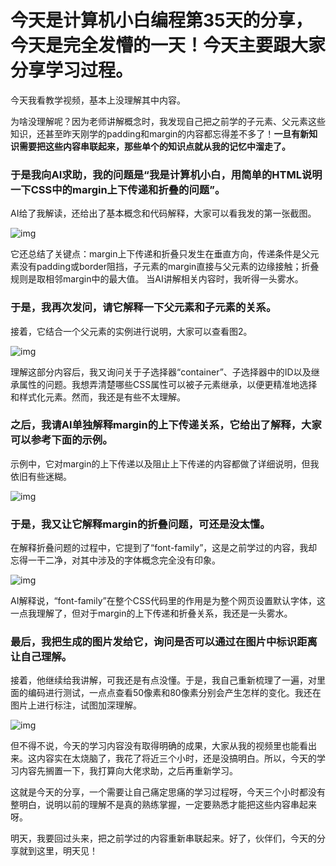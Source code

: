 # 今天是计算机小白编程第35天的分享，今天是完全发懵的一天！今天主要跟大家分享学习过程。

今天我看教学视频，基本上没理解其中内容。

为啥没理解呢？因为老师讲解概念时，我发现自己把之前学的子元素、父元素这些知识，还甚至昨天刚学的padding和margin的内容都忘得差不多了！**一旦有新知识需要把这些内容串联起来，那些单个的知识点就从我的记忆中溜走了。**

### 于是我向AI求助，我的问题是“我是计算机小白，用简单的HTML说明一下CSS中的margin上下传递和折叠的问题”。

AI给了我解读，还给出了基本概念和代码解释，大家可以看我发的第一张截图。

![img](https://ali-bj2-oss-get-notes-prod.oss-accelerate.aliyuncs.com/get_notes_img%2F202502142245%2Fgetnotes_img_19ebd5c0c0041568.png?Expires=1748184323&OSSAccessKeyId=LTAI5t6kUibt8AreBbAbqYr3&Signature=2me3vvoVOH9XHgyq0ShJh63zN14%3D)

它还总结了关键点：margin上下传递和折叠只发生在垂直方向，传递条件是父元素没有padding或border阻挡，子元素的margin直接与父元素的边缘接触；折叠规则是取相邻margin中的最大值。 当AI讲解相关内容时，我听得一头雾水。

### 于是，我再次发问，请它解释一下父元素和子元素的关系。

接着，它结合一个父元素的实例进行说明，大家可以查看图2。

![img](https://ali-bj2-oss-get-notes-prod.oss-accelerate.aliyuncs.com/get_notes_img%2F202502142245%2Fgetnotes_img_19ebd5c94000cc54.png?Expires=1748184357&OSSAccessKeyId=LTAI5t6kUibt8AreBbAbqYr3&Signature=gYFXvNJX8bn48PyHVmjZ%2FaODVJk%3D)

理解这部分内容后，我又询问关于子选择器“container”、子选择器中的ID以及继承属性的问题。我想弄清楚哪些CSS属性可以被子元素继承，以便更精准地选择和样式化元素。然而，我还是有些不太理解。

### 之后，我请AI单独解释margin的上下传递关系，它给出了解释，大家可以参考下面的示例。

示例中，它对margin的上下传递以及阻止上下传递的内容都做了详细说明，但我依旧有些迷糊。

![img](https://ali-bj2-oss-get-notes-prod.oss-accelerate.aliyuncs.com/get_notes_img%2F202502142246%2Fgetnotes_img_19ebd5cfc0001568.png?Expires=1748184383&OSSAccessKeyId=LTAI5t6kUibt8AreBbAbqYr3&Signature=xrdcrS8z020X5yWxCAa0bxqqez0%3D)

### 于是，我又让它解释margin的折叠问题，可还是没太懂。

在解释折叠问题的过程中，它提到了“font-family”，这是之前学过的内容，我却忘得一干二净，对其中涉及的字体概念完全没有印象。

![img](https://ali-bj2-oss-get-notes-prod.oss-accelerate.aliyuncs.com/get_notes_img%2F202502142246%2Fgetnotes_img_19ebd5d4400c1568.png?Expires=1748184401&OSSAccessKeyId=LTAI5t6kUibt8AreBbAbqYr3&Signature=3ao1TOMyWjS3EujC5JEw00Q5t4o%3D)

AI解释说，“font-family”在整个CSS代码里的作用是为整个网页设置默认字体，这一点我理解了，但对于margin的上下传递和折叠关系，我还是一头雾水。

### 最后，我把生成的图片发给它，询问是否可以通过在图片中标识距离让自己理解。

接着，他继续给我讲解，可我还是有点没懂。于是，我自己重新梳理了一遍，对里面的编码进行测试，一点点查看50像素和80像素分别会产生怎样的变化。我还在图片上进行标注，试图加深理解。

![img](https://ali-bj2-oss-get-notes-prod.oss-accelerate.aliyuncs.com/get_notes_img%2F202502142247%2Fgetnotes_img_19ebd5d94010cc54.png?Expires=1748184421&OSSAccessKeyId=LTAI5t6kUibt8AreBbAbqYr3&Signature=V%2BPPYoDe7usK96NSFtbOuGMZqOc%3D)

但不得不说，今天的学习内容没有取得明确的成果，大家从我的视频里也能看出来。这内容实在太烧脑了，我花了将近三个小时，还是没搞明白。所以，今天的学习内容先搁置一下，我打算向大佬求助，之后再重新学习。

这就是今天的分享，一个需要让自己痛定思痛的学习过程呀，今天三个小时都没有整明白，说明以前的理解不是真的熟练掌握，一定要熟悉才能把这些内容串起来呀。

明天，我要回过头来，把之前学过的内容重新串联起来。好了，伙伴们，今天的分享就到这里，明天见！